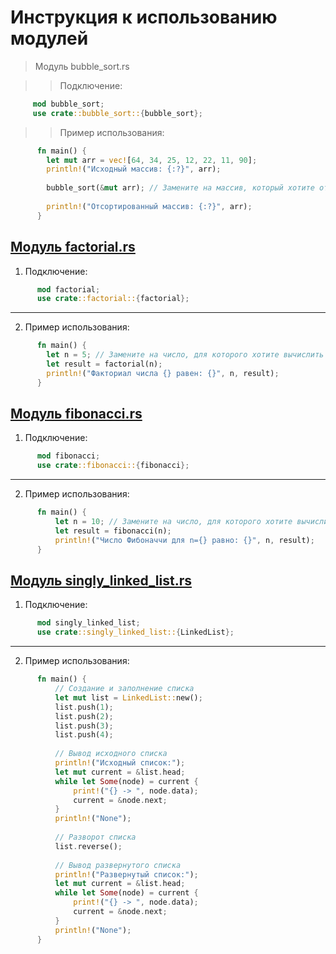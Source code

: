 # Инструкция к использованию модулей

> Модуль bubble_sort.rs

>> Подключение:
 ```rust
      mod bubble_sort;
      use crate::bubble_sort::{bubble_sort};
  ```

>> Пример использования:
 ```rust
       fn main() {
         let mut arr = vec![64, 34, 25, 12, 22, 11, 90];
         println!("Исходный массив: {:?}", arr);
         
         bubble_sort(&mut arr); // Замените на массив, который хотите отсортировать
           
         println!("Отсортированный массив: {:?}", arr);
       }
 ```

## [Модуль factorial.rs](https://github.com/KaRaKurT1/Rust_Algorithms_Modules/blob/main/factorial.rs)

1. Подключение:
```rust
      mod factorial;
      use crate::factorial::{factorial};
```
---
2. Пример использования:
```rust
      fn main() {
        let n = 5; // Замените на число, для которого хотите вычислить факториал
        let result = factorial(n);
        println!("Факториал числа {} равен: {}", n, result);
      }
```

## [Модуль fibonacci.rs](https://github.com/KaRaKurT1/Rust_Algorithms_Modules/blob/main/fibonacci.rs)

1. Подключение:
```rust
      mod fibonacci;
      use crate::fibonacci::{fibonacci};
```
---
2. Пример использования:
```rust
      fn main() {
          let n = 10; // Замените на число, для которого хотите вычислить число Фибоначчи
          let result = fibonacci(n);
          println!("Число Фибоначчи для n={} равно: {}", n, result);
      }
```

## [Модуль singly_linked_list.rs](https://github.com/KaRaKurT1/Rust_Algorithms_Modules/blob/main/singly_linked_list.rs)

1. Подключение:
```rust
      mod singly_linked_list;
      use crate::singly_linked_list::{LinkedList};
```
---
2. Пример использования:
```rust
      fn main() {
          // Создание и заполнение списка
          let mut list = LinkedList::new();
          list.push(1);
          list.push(2);
          list.push(3);
          list.push(4);
      
          // Вывод исходного списка
          println!("Исходный список:");
          let mut current = &list.head;
          while let Some(node) = current {
              print!("{} -> ", node.data);
              current = &node.next;
          }
          println!("None");
      
          // Разворот списка
          list.reverse();
      
          // Вывод развернутого списка
          println!("Развернутый список:");
          let mut current = &list.head;
          while let Some(node) = current {
              print!("{} -> ", node.data);
              current = &node.next;
          }
          println!("None");
      }
```

